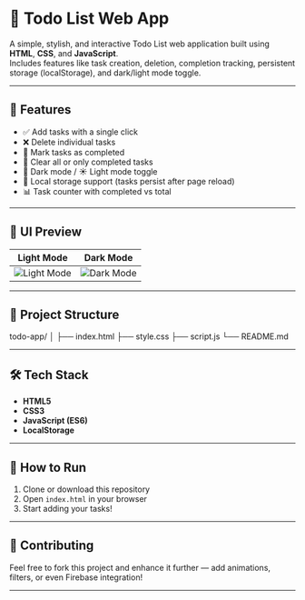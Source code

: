 # 📝 Todo List Web App

A simple, stylish, and interactive Todo List web application built using **HTML**, **CSS**, and **JavaScript**.  
Includes features like task creation, deletion, completion tracking, persistent storage (localStorage), and dark/light mode toggle.

---

## 🚀 Features

- ✅ Add tasks with a single click
- ❌ Delete individual tasks
- 📌 Mark tasks as completed
- 🧹 Clear all or only completed tasks
- 🌙 Dark mode / ☀️ Light mode toggle
- 💾 Local storage support (tasks persist after page reload)
- 📊 Task counter with completed vs total

---

## 🎨 UI Preview

Light Mode | Dark Mode
:--:|:--:
![Light Mode](./preview-light.png) | ![Dark Mode](./preview-dark.png)

---

## 📂 Project Structure

todo-app/
│
├── index.html
├── style.css 
├── script.js 
└── README.md 


---

## 🛠️ Tech Stack

- **HTML5**
- **CSS3**
- **JavaScript (ES6)**
- **LocalStorage**

---

## 📌 How to Run

1. Clone or download this repository
2. Open `index.html` in your browser
3. Start adding your tasks!

---


## 🤝 Contributing

Feel free to fork this project and enhance it further — add animations, filters, or even Firebase integration!

---







